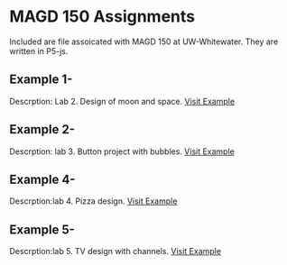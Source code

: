 # MAGD 150 Assignments

Included are file assoicated with MAGD 150 at UW-Whitewater. They are written in P5-js.

## Example 1- 
Descrption: Lab 2. Design of moon and space.
[Visit Example](https://github.com/GreenLobster1/MAGD-150-Assignments/blob/master/sketch.js)
## Example 2-
Descrption: lab 3. Button project with bubbles.
[Visit Example](https://github.com/GreenLobster1/MAGD-150-Assignments/blob/gh-pages/sketch.js)
## Example 4-
Descrption:lab 4. Pizza design.
[Visit Example](https://github.com/GreenLobster1/MAGD-150-Assignments/blob/gh-pages/sketch.js)
## Example 5-
Descrption:lab 5. TV design with channels.
[Visit Example](https://github.com/GreenLobster1/MAGD-150-Assignments/blob/gh-pages/sketch.js)



